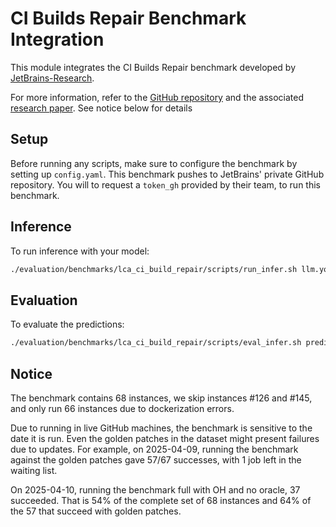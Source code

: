 # CI Builds Repair Benchmark Integration

This module integrates the CI Builds Repair benchmark developed by [JetBrains-Research](https://github.com/JetBrains-Research/lca-baselines/tree/main/ci-builds-repair/ci-builds-repair-benchmark).

For more information, refer to the [GitHub repository](https://github.com/JetBrains-Research/lca-baselines/tree/main/ci-builds-repair/ci-builds-repair-benchmark) and the associated [research paper](https://arxiv.org/abs/2406.11612).
See notice below for details

## Setup

Before running any scripts, make sure to configure the benchmark by setting up `config.yaml`.
This benchmark pushes to JetBrains' private GitHub repository. You will to request a `token_gh` provided by their team, to run this benchmark.

## Inference

To run inference with your model:

```bash
./evaluation/benchmarks/lca_ci_build_repair/scripts/run_infer.sh llm.yourmodel
```

## Evaluation

To evaluate the predictions:

```bash
./evaluation/benchmarks/lca_ci_build_repair/scripts/eval_infer.sh predictions_path_containing_output
```

## Notice
The benchmark contains 68 instances, we skip instances #126 and #145, and only run 66 instances due to dockerization errors.

Due to running in live GitHub machines, the benchmark is sensitive to the date it is run. Even the golden patches in the dataset might present failures due to updates.
For example, on 2025-04-09, running the benchmark against the golden patches gave 57/67 successes, with 1 job left in the waiting list.

On 2025-04-10, running the benchmark full with OH and no oracle, 37 succeeded. That is 54% of the complete set of 68 instances and 64% of the 57 that succeed with golden patches.
